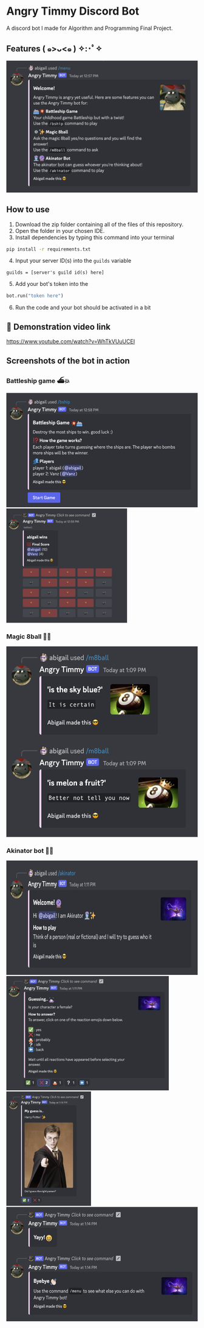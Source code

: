 # Angry Timmy Discord Bot
A discord bot I made for Algorithm and Programming Final Project. 

## Features ( ๑>ᴗ<๑ ) ✧:･ﾟ✧
<img src="images/menu.png" alt="menu" width="700"/>

## How to use 
1. Download the zip folder containing all of the files of this repository.
2. Open the folder in your chosen IDE.
3. Install dependencies by typing this command into your terminal

```sh
pip install -r requirements.txt
```
4. Input your server ID(s) into the `guilds` variable

```
guilds = [server's guild id(s) here]
```

5. Add your bot's token into the 
```py
bot.run("token here")
```
6. Run the code and your bot should be activated in a bit

## 💾 Demonstration video link
https://www.youtube.com/watch?v=WhTkVUuUCEI

## Screenshots of the bot in action 

### Battleship game ⛴️💥
<img src="images/bshipmenu.png" alt="menu" height="300"/>
<img src="images/bship.png" alt="menu" height="300"/>

### Magic 8ball 🎱✨
<img src="images/m8ball.png" alt="menu" height="500"/>

### Akinator bot 🧞🔮
<img src="images/akistart.png" alt="menu" height="300"/>
<img src="images/akiques.png" alt="menu" height="300"/>
<img src="images/akiguess.png" alt="menu" height="300"/>
<img src="images/akibye.png" alt="menu" height="300"/>
